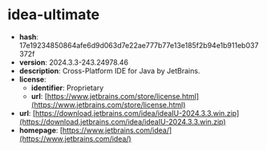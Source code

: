 # idea-ultimate

- **hash**: 17e19234850864afe6d9d063d7e22ae777b77e13e185f2b94e1b911eb037372f
- **version**: 2024.3.3-243.24978.46
- **description**: Cross-Platform IDE for Java by JetBrains.
- **license**:
  - **identifier**: Proprietary
  - **url**: [https://www.jetbrains.com/store/license.html](https://www.jetbrains.com/store/license.html)
- **url**: [https://download.jetbrains.com/idea/ideaIU-2024.3.3.win.zip](https://download.jetbrains.com/idea/ideaIU-2024.3.3.win.zip)
- **homepage**: [https://www.jetbrains.com/idea/](https://www.jetbrains.com/idea/)

